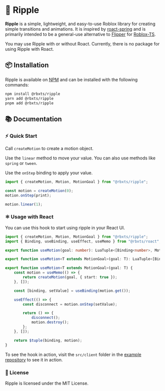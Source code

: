 # 🎨 Ripple

**Ripple** is a simple, lightweight, and easy-to-use Roblox library for creating simple transitions and animations. It is inspired by [roact-spring](https://github.com/chriscerie/roact-spring) and is primarily intended to be a general-use alternative to [Flipper](https://github.com/Reselim/Flipper) for [Roblox-TS](https://roblox-ts.com).

You may use Ripple with or without Roact. Currently, there is no package for using Ripple with Roact.

## 📦 Installation

Ripple is available on [NPM](https://www.npmjs.com/package/@rbxts/ripple) and can be installed with the following commands:

```bash
npm install @rbxts/ripple
yarn add @rbxts/ripple
pnpm add @rbxts/ripple
```

## 📚 Documentation
### ⚡ Quick Start

Call `createMotion` to create a motion object.

Use the `linear` method to move your value. You can also use methods like `spring` or `tween`.

Use the `onStep` binding to apply your value.

```typescript
import { createMotion, Motion, MotionGoal } from "@rbxts/ripple";

const motion = createMotion(0);
motion.onStep(print);

motion.linear(1);
```

### ⚛️ Usage with React

You can use this hook to start using ripple in your React UI.

```typescript
import { createMotion, Motion, MotionGoal } from "@rbxts/ripple";
import { Binding, useBinding, useEffect, useMemo } from "@rbxts/roact";

export function useMotion(goal: number): LuaTuple<[Binding<number>, Motion<number>]>;

export function useMotion<T extends MotionGoal>(goal: T): LuaTuple<[Binding<T>, Motion<T>]>;

export function useMotion<T extends MotionGoal>(goal: T) {
	const motion = useMemo(() => {
		return createMotion(goal, { start: true });
	}, []);

	const [binding, setValue] = useBinding(motion.get());

	useEffect(() => {
		const disconnect = motion.onStep(setValue);

		return () => {
			disconnect();
			motion.destroy();
		};
	}, []);

	return $tuple(binding, motion);
}
```

To see the hook in action, visit the `src/client` folder in the [example repository](https://github.com/littensy/rbxts-react-example) to see it in action.

### 📝 License

Ripple is licensed under the MIT License.